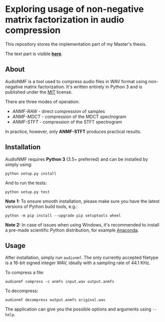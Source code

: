 # Exploring usage of non-negative matrix factorization in audio compression

This repository stores the implementation part of my Master's thesis.

The text part is visible [**here**](https://github.com/argoneuscze/thesis).

## About

AudioNMF is a tool used to compress audio files in WAV format using non-negative matrix factorization.
It's written entirely in Python 3 and is published under the [MIT](LICENSE.txt) license.

There are three modes of operation:

* *ANMF-RAW* - direct compression of samples
* *ANMF-MDCT* - compression of the MDCT spectrogram
* *ANMF-STFT* - compression of the STFT spectrogram

In practice, however, only **ANMF-STFT** produces practical results.

## Installation

AudioNMF requires **Python 3** (3.5+ preferred) and can be installed by simply using:

`python setup.py install`

And to run the tests:

`python setup.py test`

**Note 1:** To ensure smooth installation, please make sure you have the latest versions
of Python build tools, e.g.:

`python -m pip install --upgrade pip setuptools wheel`

**Note 2:** In case of issues when using Windows, it's recommended to install a pre-made
scientific Python distribution, for example [Anaconda](https://www.anaconda.com/download/).

## Usage

After installation, simply run `audionmf`.
The only currently accepted filetype is a 16-bit signed integer WAV, ideally with a sampling rate of 44.1 KHz.

To compress a file:

`audionmf compress -c anmfs input.wav output.anmfs`

To decompress:

`audionmf decompress output.anmfs original.wav`

The application can give you the possible options and arguments using `--help`.
